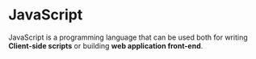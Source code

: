 # JavaScript

JavaScript is a programming language that can be used both for writing **Client-side scripts** or building **web application front-end**.